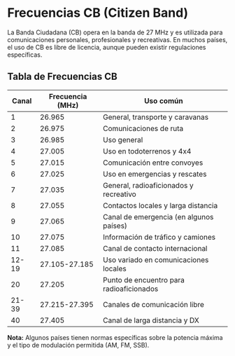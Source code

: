 # Frecuencias CB (Citizen Band)

La Banda Ciudadana (CB) opera en la banda de 27 MHz y es utilizada para comunicaciones personales, profesionales y recreativas. En muchos países, el uso de CB es libre de licencia, aunque pueden existir regulaciones específicas.

## Tabla de Frecuencias CB

| Canal | Frecuencia (MHz) | Uso común |
|-------|-----------------|------------|
| 1     | 26.965         | General, transporte y caravanas |
| 2     | 26.975         | Comunicaciones de ruta |
| 3     | 26.985         | Uso general |
| 4     | 27.005         | Uso en todoterrenos y 4x4 |
| 5     | 27.015         | Comunicación entre convoyes |
| 6     | 27.025         | Uso en emergencias y rescates |
| 7     | 27.035         | General, radioaficionados y recreativo |
| 8     | 27.055         | Contactos locales y larga distancia |
| 9     | 27.065         | Canal de emergencia (en algunos países) |
| 10    | 27.075         | Información de tráfico y camiones |
| 11    | 27.085         | Canal de contacto internacional |
| 12-19 | 27.105-27.185  | Uso variado en comunicaciones locales |
| 20    | 27.205         | Punto de encuentro para radioaficionados |
| 21-39 | 27.215-27.395  | Canales de comunicación libre |
| 40    | 27.405         | Canal de larga distancia y DX |

**Nota:** Algunos países tienen normas específicas sobre la potencia máxima y el tipo de modulación permitida (AM, FM, SSB).
